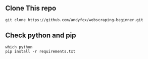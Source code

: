 ## Clone This repo
```
git clone https://github.com/andyfcx/webscraping-beginner.git
```

## Check python and pip
```
which python
pip install -r requirements.txt
```

## 